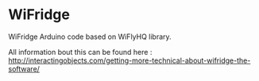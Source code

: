 WiFridge
========

WiFridge Arduino code based on WiFlyHQ library.

All information bout this can be found here :
http://interactingobjects.com/getting-more-technical-about-wifridge-the-software/

